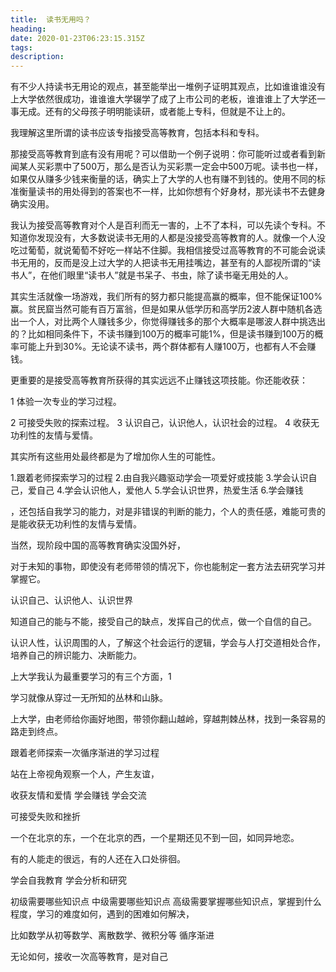 ```yaml
---
title:  读书无用吗？
heading: 
date: 2020-01-23T06:23:15.315Z
tags: 
description: 
---
```


有不少人持读书无用论的观点，甚至能举出一堆例子证明其观点，比如谁谁谁没有上大学依然很成功，谁谁谁大学辍学了成了上市公司的老板，谁谁谁上了大学还一事无成。还有的父母孩子明明能读研，或者能上专科，但就是不让上的。

我理解这里所谓的读书应该专指接受高等教育，包括本科和专科。

那接受高等教育到底有没有用呢？可以借助一个例子说明：你可能听过或者看到新闻某人买彩票中了500万，那么是否认为买彩票一定会中500万呢。读书也一样，如果仅从赚多少钱来衡量的话，确实上了大学的人也有赚不到钱的。使用不同的标准衡量读书的用处得到的答案也不一样，比如你想有个好身材，那光读书不去健身确实没用。

我认为接受高等教育对个人是百利而无一害的，上不了本科，可以先读个专科。不知道你发现没有，大多数说读书无用的人都是没接受高等教育的人。就像一个人没吃过葡萄，就说葡萄不好吃一样站不住脚。我相信接受过高等教育的不可能会说读书无用的，反而是没上过大学的人把读书无用挂嘴边，甚至有的人鄙视所谓的“读书人”，在他们眼里“读书人”就是书呆子、书虫，除了读书毫无用处的人。

其实生活就像一场游戏，我们所有的努力都只能提高赢的概率，但不能保证100%赢。贫民窟当然可能有百万富翁，但是如果从低学历和高学历2波人群中随机各选出一个人，对比两个人赚钱多少，你觉得赚钱多的那个大概率是哪波人群中挑选出的？比如相同条件下，不读书赚到100万的概率可能1%，但是读书赚到100万的概率可能上升到30%。无论读不读书，两个群体都有人赚100万，也都有人不会赚钱。

更重要的是接受高等教育所获得的其实远远不止赚钱这项技能。你还能收获：

1 体验一次专业的学习过程。

2 可接受失败的探索过程。
3 认识自己，认识他人，认识社会的过程。
4 收获无功利性的友情与爱情。

其实所有这些用处最终都是为了增加你人生的可能性。





1.跟着老师探索学习的过程
2.由自我兴趣驱动学会一项爱好或技能
3.学会认识自己，爱自己
4.学会认识他人，爱他人
5.学会认识世界，热爱生活
6.学会赚钱

，还包括自我学习的能力，对是非错误的判断的能力，个人的责任感，难能可贵的是能收获无功利性的友情与爱情。

当然，现阶段中国的高等教育确实没国外好，

对于未知的事物，即使没有老师带领的情况下，你也能制定一套方法去研究学习并掌握它。

认识自己、认识他人、认识世界

知道自己的能与不能，接受自己的缺点，发挥自己的优点，做一个自信的自己。

认识人性，认识周围的人，了解这个社会运行的逻辑，学会与人打交道相处合作，培养自己的辨识能力、决断能力。




上大学我认为最重要学习的有三个方面，1

学习就像从穿过一无所知的丛林和山脉。

上大学，由老师给你画好地图，带领你翻山越岭，穿越荆棘丛林，找到一条容易的路走到终点。

跟着老师探索一次循序渐进的学习过程




站在上帝视角观察一个人，产生友谊，


收获友情和爱情
学会赚钱
学会交流

可接受失败和挫折

一个在北京的东，一个在北京的西，一个星期还见不到一回，如同异地恋。

有的人能走的很远，有的人还在入口处徘徊。

学会自我教育
学会分析和研究

初级需要哪些知识点
中级需要哪些知识点
高级需要掌握哪些知识点，掌握到什么程度，学习的难度如何，遇到的困难如何解决，

比如数学从初等数学、离散数学、微积分等
循序渐进

无论如何，接收一次高等教育，是对自己


